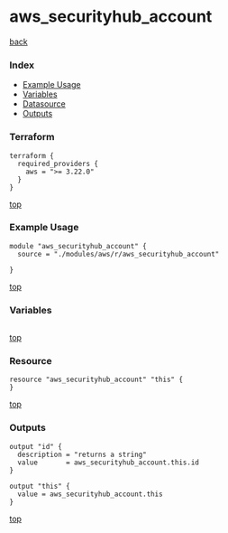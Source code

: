# aws_securityhub_account

[back](../aws.md)

### Index

- [Example Usage](#example-usage)
- [Variables](#variables)
- [Datasource](#datasource)
- [Outputs](#outputs)

### Terraform

```hcl
terraform {
  required_providers {
    aws = ">= 3.22.0"
  }
}
```

[top](#index)

### Example Usage

```hcl
module "aws_securityhub_account" {
  source = "./modules/aws/r/aws_securityhub_account"

}
```

[top](#index)

### Variables

```hcl
```

[top](#index)

### Resource

```hcl
resource "aws_securityhub_account" "this" {
}
```

[top](#index)

### Outputs

```hcl
output "id" {
  description = "returns a string"
  value       = aws_securityhub_account.this.id
}

output "this" {
  value = aws_securityhub_account.this
}
```

[top](#index)